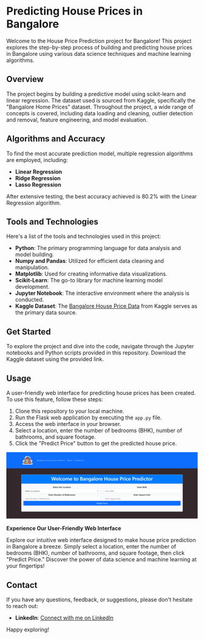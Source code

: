 # Predicting House Prices in Bangalore

Welcome to the House Price Prediction project for Bangalore! This project explores the step-by-step process of building and predicting house prices in Bangalore using various data science techniques and machine learning algorithms.

## Overview

The project begins by building a predictive model using scikit-learn and linear regression. The dataset used is sourced from Kaggle, specifically the "Bangalore Home Prices" dataset. Throughout the project, a wide range of concepts is covered, including data loading and cleaning, outlier detection and removal, feature engineering, and model evaluation.

## Algorithms and Accuracy

To find the most accurate prediction model, multiple regression algorithms are employed, including:

- **Linear Regression**
- **Ridge Regression**
- **Lasso Regression**

After extensive testing, the best accuracy achieved is 80.2% with the Linear Regression algorithm.

## Tools and Technologies

Here's a list of the tools and technologies used in this project:

- **Python**: The primary programming language for data analysis and model building.
- **Numpy and Pandas**: Utilized for efficient data cleaning and manipulation.
- **Matplotlib**: Used for creating informative data visualizations.
- **Scikit-Learn**: The go-to library for machine learning model development.
- **Jupyter Notebook**: The interactive environment where the analysis is conducted.
- **Kaggle Dataset**: The [Bangalore House Price Data](https://www.kaggle.com/datasets/amitabhajoy/bengaluru-house-price-data) from Kaggle serves as the primary data source.

## Get Started

To explore the project and dive into the code, navigate through the Jupyter notebooks and Python scripts provided in this repository. Download the Kaggle dataset using the provided link.

## Usage

A user-friendly web interface for predicting house prices has been created. To use this feature, follow these steps:

1. Clone this repository to your local machine.
2. Run the Flask web application by executing the `app.py` file.
3. Access the web interface in your browser.
4. Select a location, enter the number of bedrooms (BHK), number of bathrooms, and square footage.
5. Click the "Predict Price" button to get the predicted house price.

![Webpage Screenshot](Form.png)


**Experience Our User-Friendly Web Interface**

Explore our intuitive web interface designed to make house price prediction in Bangalore a breeze. Simply select a location, enter the number of bedrooms (BHK), number of bathrooms, and square footage, then click "Predict Price." Discover the power of data science and machine learning at your fingertips!

## Contact

If you have any questions, feedback, or suggestions, please don't hesitate to reach out:

- **LinkedIn**: [Connect with me on LinkedIn](https://www.linkedin.com/in/iajithks/)

Happy exploring!
